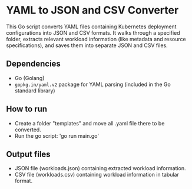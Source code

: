 # YAML to JSON and CSV Converter

This Go script converts YAML files containing Kubernetes deployment configurations into JSON and CSV formats. It walks through a specified folder, extracts relevant workload information (like metadata and resource specifications), and saves them into separate JSON and CSV files.

## Dependencies

- Go (Golang)
- `gopkg.in/yaml.v2` package for YAML parsing (included in the Go standard library)

## How to run

- Create a folder "templates" and move all .yaml file there to be converted. 
- Run the go script: 'go run main.go'

## Output files

- JSON file (workloads.json) containing extracted workload information.
- CSV file (workloads.csv) containing workload information in tabular format.
